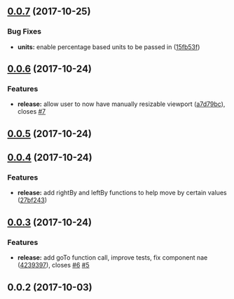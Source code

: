 <a name="0.0.7"></a>
## [0.0.7](https://github.com/wireflare/ngx-slideshow/compare/v0.0.6...v0.0.7) (2017-10-25)


### Bug Fixes

* **units:** enable percentage based units to be passed in ([15fb53f](https://github.com/wireflare/ngx-slideshow/commit/15fb53f))



<a name="0.0.6"></a>
## [0.0.6](https://github.com/wireflare/ngx-slideshow/compare/v0.0.5...v0.0.6) (2017-10-24)


### Features

* **release:** allow user to now have manually resizable viewport ([a7d79bc](https://github.com/wireflare/ngx-slideshow/commit/a7d79bc)), closes [#7](https://github.com/wireflare/ngx-slideshow/issues/7)



<a name="0.0.5"></a>
## [0.0.5](https://github.com/wireflare/ngx-slideshow/compare/v0.0.4...v0.0.5) (2017-10-24)



<a name="0.0.4"></a>
## [0.0.4](https://github.com/wireflare/ngx-slideshow/compare/v0.0.3...v0.0.4) (2017-10-24)


### Features

* **release:** add rightBy and leftBy functions to help move by certain values ([27bf243](https://github.com/wireflare/ngx-slideshow/commit/27bf243))



<a name="0.0.3"></a>
## [0.0.3](https://github.com/wireflare/ngx-slideshow/compare/v0.0.2...v0.0.3) (2017-10-24)


### Features

* **release:** add goTo function call, improve tests, fix component nae ([4239397](https://github.com/wireflare/ngx-slideshow/commit/4239397)), closes [#6](https://github.com/wireflare/ngx-slideshow/issues/6) [#5](https://github.com/wireflare/ngx-slideshow/issues/5)



<a name="0.0.2"></a>
## 0.0.2 (2017-10-03)



